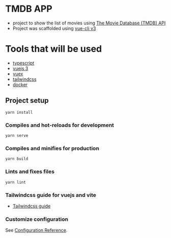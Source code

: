 # TMDB APP

- project to show the list of movies using [The Movie Database (TMDB) API](https://www.themoviedb.org/)
- Project was scaffolded using [vue-cli v3](https://cli.vuejs.org/)

# Tools that will be used
- [typescript](typescriptlang.org)
- [vuejs 3](https://v3.vuejs.org/)
- [vuex](https://vuex.vuejs.org/)
- [tailwindcss](https://tailwindcss.com/)
- [docker](https://www.docker.com/)

## Project setup
```
yarn install
```

### Compiles and hot-reloads for development
```
yarn serve
```

### Compiles and minifies for production
```
yarn build
```

### Lints and fixes files
```
yarn lint
```

### Tailwindcss guide for vuejs and vite
- [Tailwindcss guide](https://tailwindcss.com/docs/guides/vue-3-vite)

### Customize configuration
See [Configuration Reference](https://cli.vuejs.org/config/).
